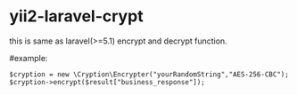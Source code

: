 # yii2-laravel-crypt
this is same as laravel(>=5.1) encrypt and decrypt function.

#example:

```
$cryption = new \Cryption\Encrypter("yourRandomString","AES-256-CBC");
$cryption->encrypt($result["business_response"]);

```